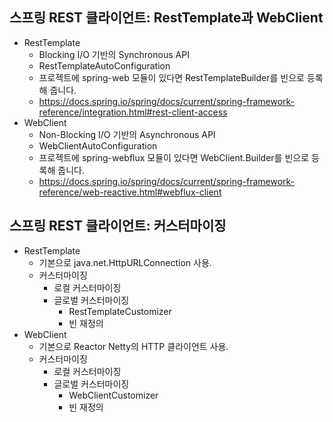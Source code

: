 ## 스프링 REST 클라이언트: RestTemplate과 WebClient
- RestTemplate
    * Blocking I/O 기반의 Synchronous API 
    * RestTemplateAutoConfiguration
    * 프로젝트에 spring-web 모듈이 있다면 RestTemplateBuilder를 빈으로 등록해 줍니다.
    * https://docs.spring.io/spring/docs/current/spring-framework-reference/integration.html#rest-client-access
- WebClient
    * Non-Blocking I/O 기반의 Asynchronous API
    * WebClientAutoConfiguration
    * 프로젝트에 spring-webflux 모듈이 있다면 WebClient.Builder를 빈으로 등록해 줍니다.
    * https://docs.spring.io/spring/docs/current/spring-framework-reference/web-reactive.html#webflux-client

## 스프링 REST 클라이언트: 커스터마이징
- RestTemplate
  * 기본으로 java.net.HttpURLConnection 사용.
  * 커스터마이징
    * 로컬 커스터마이징
    * 글로벌 커스터마이징
      * RestTemplateCustomizer
      * 빈 재정의
- WebClient
  * 기본으로 Reactor Netty의 HTTP 클라이언트 사용.
  * 커스터마이징
    * 로컬 커스터마이징
    * 글로벌 커스터마이징
      * WebClientCustomizer
      * 빈 재정의